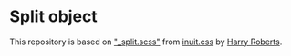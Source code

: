 # Split object

This repository is based on ["_split.scss"](https://github.com/csswizardry/inuit.css/blob/master/objects/_split.scss) from [inuit.css](https://github.com/csswizardry/inuit.css) by [Harry Roberts](https://github.com/csswizardry).
